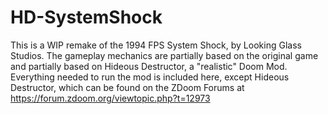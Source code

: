 # HD-SystemShock
This is a WIP remake of the 1994 FPS System Shock, by Looking Glass Studios.  The gameplay mechanics are partially based on the original game and partially based on Hideous Destructor, a "realistic" Doom Mod.
Everything needed to run the mod is included here, except Hideous Destructor, which can be found on the ZDoom Forums at https://forum.zdoom.org/viewtopic.php?t=12973
